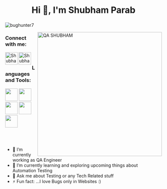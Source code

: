 <h1 align="center">Hi 👋, I'm Shubham Parab</h1>
<h3 align="center"></h3>
<p align="left"> <img src="https://komarev.com/ghpvc/?username=bughunter7&label=Views&color=blue&style=plastic" alt="bughunter7" /> </p>
<img src="/QA.gif" width="400px" alt="QA SHUBHAM" align="right">
<h3 align="left">Connect with me:</h3>
<a href="https://www.linkedin.com/in/shubham-parab-152a82147/">
  <img align="left" alt="Shubham's Linkdein" width="40px" src="https://cdn.jsdelivr.net/npm/simple-icons@v3/icons/linkedin.svg" />
</a>
<a href="https://github.com/bughunter7">
  <img align="left" alt="Shubham's Github" width="40px" src="https://cdn.jsdelivr.net/npm/simple-icons@v3/icons/github.svg" />
</a></br>
<h3 align="left">Languages and Tools:</h3>
<code><img height="40" src="https://upload.wikimedia.org/wikipedia/en/thumb/3/30/Java_programming_language_logo.svg/212px-Java_programming_language_logo.svg.png"></code>
<code><img height="40" src="https://www.selenium.dev/images/selenium_logo_square_green.png"></code>
<code><img height="40" src="https://blog.knoldus.com/wp-content/uploads/2020/04/Blog9_featureImage.png"></code>
<code><img height="40" src="https://huddle.eurostarsoftwaretesting.com/wp-content/uploads/2018/10/pm-logo-vert.png"></code>
<code><img height="40" src="https://miro.medium.com/max/3306/1*_wxvYQ3bmLZBk31PIZihfA.png"></code>

</br></br>






- 🔭 I’m currently working as QA Engineer
- 🌱 I’m currently learning and exploring upcoming things about Automation Testing 
- 💬 Ask me about Testing or any Tech Related stuff
- ⚡ Fun fact: ...I love Bugs only in Websites :)
